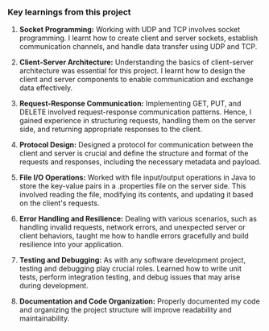 ### Key learnings from this project

1. **Socket Programming:** Working with UDP and TCP involves socket programming. I learnt how to create client and server sockets, establish communication channels, and handle data transfer using UDP and TCP.

2. **Client-Server Architecture:** Understanding the basics of client-server architecture was essential for this project. I learnt how to design the client and server components to enable communication and exchange data effectively.

3. **Request-Response Communication:** Implementing GET, PUT, and DELETE involved request-response communication patterns. Hence, I gained experience in structuring requests, handling them on the server side, and returning appropriate responses to the client.

4. **Protocol Design:** Designed a protocol for communication between the client and server is crucial and define the structure and format of the requests and responses, including the necessary metadata and payload.

5. **File I/O Operations:** Worked with file input/output operations in Java to store the key-value pairs in a .properties file on the server side. This involved reading the file, modifying its contents, and updating it based on the client's requests.

6. **Error Handling and Resilience:** Dealing with various scenarios, such as handling invalid requests, network errors, and unexpected server or client behaviors, taught me how to handle errors gracefully and build resilience into your application.

7. **Testing and Debugging:** As with any software development project, testing and debugging play crucial roles. Learned how to write unit tests, perform integration testing, and debug issues that may arise during development.

8. **Documentation and Code Organization:** Properly documented my code and organizing the project structure will improve readability and maintainability.





